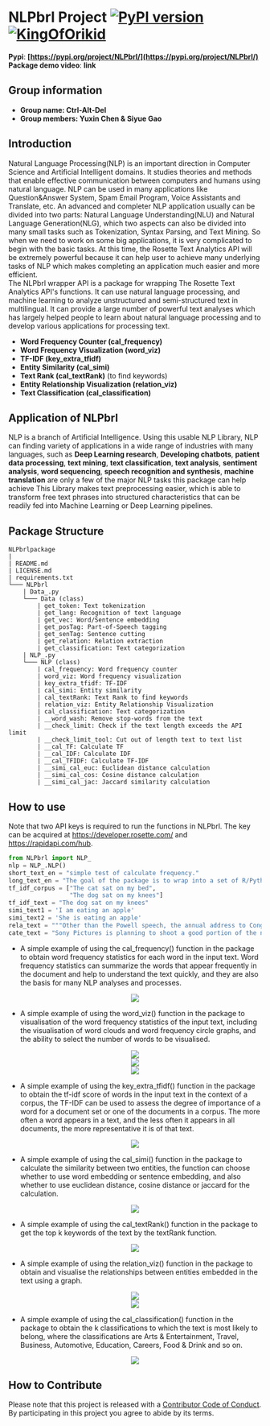 # NLPbrl Project     [![PyPI version](https://badge.fury.io/py/NLPbrl.svg)](https://badge.fury.io/py/NLPbrl)   [![KingOfOrikid](https://circleci.com/gh/KingOfOrikid/proj_NLPbrl_DATA534.svg?style=shield)](https://app.circleci.com/pipelines/github/KingOfOrikid/proj_NLPbrl_DATA534?branch=main)
**Pypi**: **[https://pypi.org/project/NLPbrl/](https://pypi.org/project/NLPbrl/)**     
**Package demo video**: **link**            
            
## Group information          
- **Group name: Ctrl-Alt-Del**          
- **Group members: Yuxin Chen & Siyue Gao**           
                      
## Introduction              
Natural Language Processing(NLP) is an important direction in Computer Science and Artificial Intelligent domains. It studies theories and methods that enable effective communication between computers and humans using natural language. NLP can be used in many applications like Question&Answer System, Spam Email Program, Voice Assistants and Translate, etc. An advanced and completer NLP application usually can be divided into two parts: Natural Language Understanding(NLU) and Natural Language Generation(NLG), which two aspects can also be divided into many small tasks such as Tokenization, Syntax Parsing, and Text Mining. So when we need to work on some big applications, it is very complicated to begin with the basic tasks. At this time, the Rosette Text Analytics API will be extremely powerful because it can help user to achieve many underlying tasks of NLP which makes completing an application much easier and more efficient.                                         
The NLPbrl wrapper API is a package for wrapping The Rosette Text Analytics API's functions. It can use natural language processing, and machine learning to analyze unstructured and semi-structured text in multilingual. It can provide a large number of powerful text analyses which has largely helped people to learn about natural language processing and to develop various applications for processing text.                        
         
- **Word Frequency Counter (cal_frequency)**         
- **Word Frequency Visualization (word_viz)**          
- **TF-IDF (key_extra_tfidf)**               
- **Entity Similarity (cal_simi)**               
- **Text Rank (cal_textRank)** (to find keywords)         
- **Entity Relationship Visualization (relation_viz)**               
- **Text Classification (cal_classification)**                           

## Application of NLPbrl       
NLP is a branch of Artificial Intelligence. Using this usable NLP Library, NLP can finding variety of applications in a wide range of industries with many languages, such as **Deep Learning research**, **Developing chatbots**, **patient data processing**, **text mining**, **text classification**, **text analysis**, **sentiment analysis**, **word sequencing**, **speech recognition and synthesis**, **machine translation** are only a few of the major NLP tasks this package can help achieve
This Library makes text preprocessing easier, which is able to transform free text phrases into structured characteristics that can be readily fed into Machine Learning or Deep Learning pipelines.             
               
## Package Structure
```
NLPbrlpackage
|
| README.md
| LICENSE.md
| requirements.txt
└─── NLPbrl 
    | Data_.py
    └─── Data (class)
        | get_token: Text tokenization
        | get_lang: Recognition of text language
        | get_vec: Word/Sentence embedding
        | get_posTag: Part-of-Speech tagging
        | get_senTag: Sentence cutting
        | get_relation: Relation extraction
        | get_classification: Text categorization
    | NLP_.py
    └─── NLP (class)
        | cal_frequency: Word frequency counter
        | word_viz: Word frequency visualization
        | key_extra_tfidf: TF-IDF
        | cal_simi: Entity similarity
        | cal_textRank: Text Rank to find keywords
        | relation_viz: Entity Relationship Visualization
        | cal_classification: Text categorization
        | __word_wash: Remove stop-words from the text
        | __check_limit: Check if the text length exceeds the API limit
        | __check_limit_tool: Cut out of length text to text list
        | __cal_TF: Calculate TF
        | __cal_IDF: Calculate IDF
        | __cal_TFIDF: Calculate TF-IDF
        | __simi_cal_euc: Euclidean distance calculation
        | __simi_cal_cos: Cosine distance calculation
        | __simi_cal_jac: Jaccard similarity calculation
```

## How to use
Note that two API keys is required to run the functions in NLPbrl. The key can be acquired at https://developer.rosette.com/ and https://rapidapi.com/hub.

```python
from NLPbrl import NLP_
nlp = NLP_.NLP()
short_text_en = "simple test of calculate frequency."
long_text_en = "The goal of the package is to wrap into a set of R/Python functions a web REST API and offer a package for others to use those functions. The functions offered by the package should also take care of the minimum wrangling necessary to output the data in a viable format (that is, not as a raw binary file, unless a raw binary file is the most appropriate data format). You choose the API and the most appropriate input / output design of your functions. Think carefully of what part of the wrangling is of general interest (i.e., most or all of the users will want to perform it, and thus should be done in the package) and what part is only relevant as an example for the vignette (i.e., is too specific to be of general interest, and thus may just end up in the vignette.)"*20
tf_idf_corpus = ["The cat sat on my bed",
                 "The dog sat on my knees"]
tf_idf_text = "The dog sat on my knees"
simi_text1 = 'I am eating an apple'
simi_text2 = 'She is eating an apple'
rela_text = """Other than the Powell speech, the annual address to Congress from President Joe Biden and fallout from the Chinese incursion into U.S. airspace, there is little in the week’s economic data to move markets. Perhaps the most interesting report will come Friday with the University of Michigan’s consumer sentiment preliminary estimate for February. A slew of companies, including some large retailers and travel companies, report earnings this week as the S&P earnings season enters the second half of its quarterly cycle. Although last week saw a report on personal spending that suggested consumers could be retrenching, the strong jobs number coupled with a moderation in wage inflation implies the resilient U.S. economy may still have some life left in it. "With the release of this extraordinary employment report, the danger is the Federal Reserve may feel pressure to become far more aggressive and ratchet up interest rates until it chokes off the demand for workers," Bernard Baumohl, chief global economist at The Economic Outlook Group, wrote on Friday."""
cate_text = "Sony Pictures is planning to shoot a good portion of the new \"Ghostbusters\" in Boston as well."
```

- A simple example of using the cal_frequency() function in the package to obtain word frequency statistics for each word in the input text. Word frequency statistics can summarize the words that appear frequently in the document and help to understand the text quickly, and they are also the basis for many NLP analyses and processes.
<div align=center><img src="imgs/cal_frequency.png"></div>

- A simple example of using the word_viz() function in the package to visualisation of the word frequency statistics of the input text, including the visualisation of word clouds and word frequency circle graphs, and the ability to select the number of words to be visualised.                  
<div align=center><img src="imgs/word_viz_code.png"></div>    
               
<div align=center><img src="imgs/word_viz_cloud.png"></div>       
               
<div align=center><img src="imgs/word_viz_chart.png"></div>             

- A simple example of using the key_extra_tfidf() function in the package to obtain the tf-idf score of words in the input text in the context of a corpus, the TF-IDF can be used to assess the degree of importance of a word for a document set or one of the documents in a corpus. The more often a word appears in a text, and the less often it appears in all documents, the more representative it is of that text.
<div align=center><img src="imgs/key_extra_tfidf.png"></div>              

- A simple example of using the cal_simi() function in the package to calculate the similarity between two entities, the function can choose whether to use word embedding or sentence embedding, and also whether to use euclidean distance, cosine distance or jaccard for the calculation.
<div align=center><img src="imgs/cal_simi.png"></div>             

- A simple example of using the cal_textRank() function in the package to get the top k keywords of the text by the textRank function.
<div align=center><img src="imgs/cal_textRank.png"></div>            

- A simple example of using the relation_viz() function in the package to obtain and visualise the relationships between entities embedded in the text using a graph.
<div align=center><img src="imgs/relation_viz_code.png"></div>     
                    
<div align=center><img src="imgs/relation_viz_graph.png"></div>           

- A simple example of using the cal_classification() function in the package to obtain the k classifications to which the text is most likely to belong, where the classifications are Arts & Entertainment, Travel, Business, Automotive, Education, Careers, Food & Drink and so on.
<div align=center><img src="imgs/cal_classification.png"></div>   

## How to Contribute
Please note that this project is released with a [Contributor Code of
Conduct](https://github.com/KingOfOrikid/proj_NLPbrl_DATA534/blob/main/Code%20of%20Conduct.md).
By participating in this project you agree to abide by its terms.
